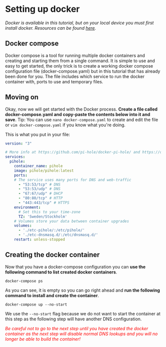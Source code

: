 # Setting up docker

*Docker is available in this tutorial, but on your local device you must first install docker. Resources can be found [here](https://docs.docker.com/get-docker/).*

## Docker compose
Docker compose is a tool for running multiple docker containers and creating and starting them from a single command. It is simple to use and easy to get started, the only trick is to create a working docker compose configuration file (docker-compose.yaml) but in this tutorial that has already been done for you. The file includes which service to run the docker container with, ports to use and temporary files.

## Moving on
Okay, now we will get started with the Docker process. **Create a file called docker-compose.yaml and copy-paste the contents below into it and save**. Tip: You can use `nano docker-compose.yaml` to create and edit the file or `vim docker-compose.yaml` if you know what you're doing.

This is what you put in your file:
```yaml
version: "3"

# More info at https://github.com/pi-hole/docker-pi-hole/ and https://docs.pi-hole.net/
services:
  pihole:
    container_name: pihole
    image: pihole/pihole:latest
    ports:
    # The service uses many ports for DNS and web-traffic
      - "53:53/tcp" # DNS
      - "53:53/udp" # DNS
      - "67:67/udp" # DHCP
      - "80:80/tcp" # HTTP
      - "443:443/tcp" # HTTPS
    environment:
      # Set this to your time-zone
      TZ: 'Sweden/Stockholm'
    # Volumes store your data between container upgrades
    volumes:
      - './etc-pihole/:/etc/pihole/'
      - './etc-dnsmasq.d/:/etc/dnsmasq.d/'
    restart: unless-stopped
```

## Creating the docker container

Now that you have a docker-compose configuration you can **use the following command to list created docker containers**.

```
docker-compose ps
```

As you can see, it is empty so you can go right ahead and **run the following command to install and create the container**.

```
docker-compose up --no-start
```

We use the ``--no-start`` flag because we do not want to start the container at this step as the following step will have another DNS configuration.

<span style="color:red">

*Be careful not to go to the next step until you have created the docker container as the next step will disable normal DNS lookups and you will no longer be able to build the container!*

</span>
